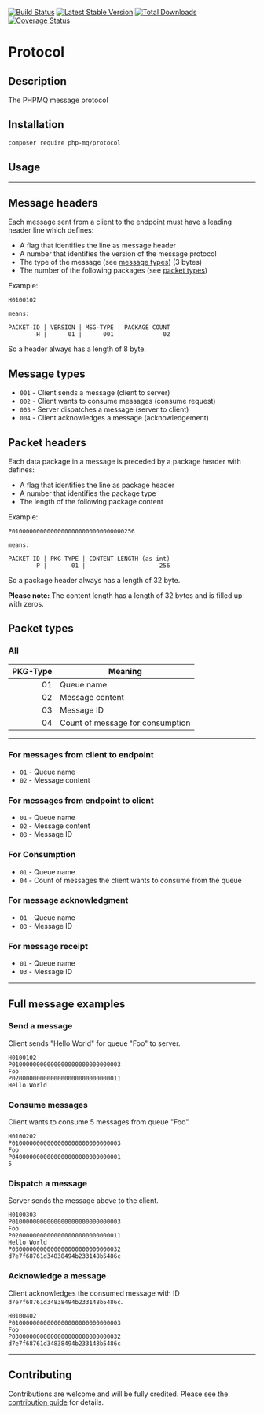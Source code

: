 [![Build Status](https://travis-ci.org/php-mq/protocol.svg?branch=master)](https://travis-ci.org/php-mq/protocol)
[![Latest Stable Version](https://poser.pugx.org/php-mq/protocol/v/stable)](https://packagist.org/packages/php-mq/protocol) 
[![Total Downloads](https://poser.pugx.org/php-mq/protocol/downloads)](https://packagist.org/packages/php-mq/protocol) 
[![Coverage Status](https://coveralls.io/repos/github/php-mq/protocol/badge.svg?branch=master)](https://coveralls.io/github/php-mq/protocol?branch=master)

# Protocol

## Description

The PHPMQ message protocol

## Installation

```bash
composer require php-mq/protocol
```

## Usage

---

## Message headers

Each message sent from a client to the endpoint must have a leading header line which defines:

* A flag that identifies the line as message header 
* A number that identifies the version of the message protocol 
* The type of the message (see [message types](#message-types)) (3 bytes)
* The number of the following packages (see [packet types](#packet-types))

Example:

```
H0100102

means:

PACKET-ID | VERSION | MSG-TYPE | PACKAGE COUNT
        H |      01 |      001 |            02 
```
 
So a header always has a length of 8 byte.
 
## Message types

* `001` - Client sends a message (client to server)
* `002` - Client wants to consume messages (consume request)
* `003` - Server dispatches a message (server to client)
* `004` - Client acknowledges a message (acknowledgement)

## Packet headers

Each data package in a message is preceded by a package header with defines:
 
* A flag that identifies the line as package header
* A number that identifies the package type
* The length of the following package content

Example:

```
P01000000000000000000000000000000256

means:

PACKET-ID | PKG-TYPE | CONTENT-LENGTH (as int)
        P |       01 |                     256
```

So a package header always has a length of 32 byte.

**Please note:** The content length has a length of 32 bytes and is filled up with zeros.

## Packet types

### All

| PKG-Type | Meaning                            |
|---------:|------------------------------------|
| 01       |Queue name                          |
| 02       |Message content                     |
| 03       |Message ID                          |
| 04       |Count of message for consumption    |

---

### For messages from client to endpoint 

* `01` - Queue name
* `02` - Message content

### For messages from endpoint to client

* `01` - Queue name
* `02` - Message content
* `03` - Message ID

### For Consumption

* `01` - Queue name
* `04` - Count of messages the client wants to consume from the queue

### For message acknowledgment

* `01` - Queue name
* `03` - Message ID

### For message receipt

* `01` - Queue name
* `03` - Message ID

---

## Full message examples

### Send a message

Client sends "Hello World" for queue "Foo" to server.

```
H0100102
P0100000000000000000000000000003
Foo
P0200000000000000000000000000011
Hello World
```

### Consume messages

Client wants to consume 5 messages from queue "Foo".

```
H0100202
P0100000000000000000000000000003
Foo
P0400000000000000000000000000001
5
```

### Dispatch a message

Server sends the message above to the client.

```
H0100303
P0100000000000000000000000000003
Foo
P0200000000000000000000000000011
Hello World
P0300000000000000000000000000032
d7e7f68761d34838494b233148b5486c
```

### Acknowledge a message

Client acknowledges the consumed message with ID `d7e7f68761d34838494b233148b5486c`.

```
H0100402
P0100000000000000000000000000003
Foo
P0300000000000000000000000000032
d7e7f68761d34838494b233148b5486c
```

---

## Contributing

Contributions are welcome and will be fully credited. Please see the [contribution guide](CONTRIBUTING.md) for details.



